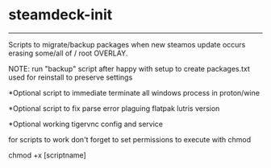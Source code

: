 # steamdeck-init
-----------------
Scripts to migrate/backup packages when new steamos update occurs erasing some/all of / root OVERLAY.

NOTE: run "backup" script after happy with setup to create packages.txt used for reinstall to preserve settings

*Optional script to immediate terminate all windows process in proton/wine

*Optional script to fix parse error plaguing flatpak lutris version

*Optional working tigervnc config and service

for scripts to work don't forget to set permissions to execute with chmod

chmod +x [scriptname]
